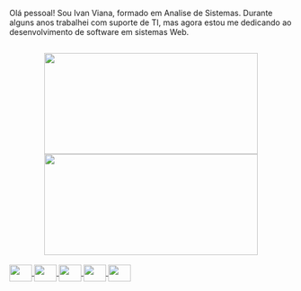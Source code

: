 Olá pessoal! Sou Ivan Viana, formado em Analise de Sistemas. Durante alguns anos trabalhei com suporte de TI, mas agora estou me dedicando ao desenvolvimento de software em sistemas Web.
##
<div align="center">
  <a href="https://github.com/ivaraujo">
  <img height="180em" width="380em" src="https://github-readme-stats.vercel.app/api?username=ivaraujo&show_icons=true&theme=dark&include_all_commits=true&count_private=true"/>
  <img height="180em" width="380em" src="https://github-readme-stats.vercel.app/api/top-langs/?username=ivaraujo&layout=compact&langs_count=7&theme=dark"/>
</div>

<div style="display: inline_block"><br>

<img align="center" height="30" width="40"  src="https://cdn.jsdelivr.net/gh/devicons/devicon/icons/html5/html5-original.svg" />

<img align="center" height="30" width="40" src="https://cdn.jsdelivr.net/gh/devicons/devicon/icons/css3/css3-original.svg" />

<img align="center" height="30" width="40" src="https://cdn.jsdelivr.net/gh/devicons/devicon/icons/javascript/javascript-plain.svg" />

<img align="center" height="30" width="40" src="https://cdn.jsdelivr.net/gh/devicons/devicon/icons/php/php-plain.svg" />

<img align="center" height="30" width="40" src="https://cdn.jsdelivr.net/gh/devicons/devicon/icons/python/python-original.svg" />

<!--<img align="center" height="30" width="40" src="https://github.com/devicons/devicon/blob/v2.16.0/icons/git/git-original.svg" />-->

<!--<img align="center" height="30" width="40" src="https://cdn.jsdelivr.net/gh/devicons/devicon/icons/java/java-original.svg" />-->

<!--<img align="center" height="30" width="40" src="https://cdn.jsdelivr.net/gh/devicons/devicon/icons/android/android-plain.svg" />-->

<!--<img align="center" height="30" width="40" src="https://cdn.jsdelivr.net/gh/devicons/devicon/icons/mysql/mysql-original.svg" />-->

<!--<img class="logo-rodape" align="center" height="30" width="40" src="https://github.com/devicons/devicon/blob/v2.16.0/icons/postgresql/postgresql-original.svg" />-->

<!--<img align="center" height="30" width="40" src="https://cdn.jsdelivr.net/gh/devicons/devicon/icons/raspberrypi/raspberrypi-original.svg" />-->

<!--<img align="center" height="30" width="40" src="https://cdn.jsdelivr.net/gh/devicons/devicon/icons/csharp/csharp-original.svg" />-->

<!--<img align="center" height="30" width="40" src="https://cdn.jsdelivr.net/gh/devicons/devicon/icons/unity/unity-original.svg" />-->
</div>

